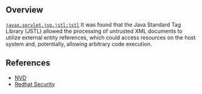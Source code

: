 ## Overview
[`javax.servlet.jsp.jstl:jstl`](http://search.maven.org/#search%7Cga%7C1%7Ca%3A%22jstl%22)
It was found that the Java Standard Tag Library (JSTL) allowed the processing of untrusted XML documents to utilize external entity references, which could access resources on the host system and, potentially, allowing arbitrary code execution.

## References
- [NVD](https://web.nvd.nist.gov/view/vuln/detail?vulnId=CVE-2015-0254)
- [Redhat Security](https://access.redhat.com/security/cve/CVE-2015-0254)
